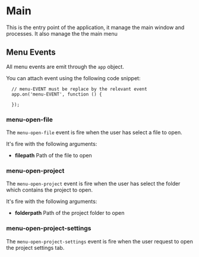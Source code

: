 # Main

This is the entry point of the application, it manage the main window and processes.
It also manage the the main menu
  
  
  
## Menu Events

All menu events are emit through the `app` object.

You can attach event using the following code snippet:

      // menu-EVENT must be replace by the relevant event
      app.on('menu-EVENT', function () {
      
      });

### menu-open-file

The `menu-open-file` event is fire when the user has select a file to open.

It's fire with the following arguments:

* **filepath** Path of the file to open

### menu-open-project

The `menu-open-project` event is fire when the user has select the folder which contains the project to open.

It's fire with the following arguments:

* **folderpath** Path of the project folder to open


### menu-open-project-settings

The `menu-open-project-settings` event is fire when the user request to open the project settings tab.